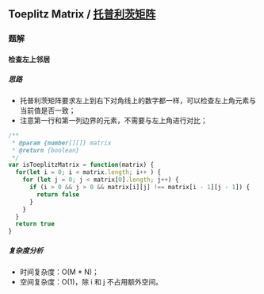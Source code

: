## Toeplitz Matrix / [托普利茨矩阵](https://leetcode-cn.com/problems/toeplitz-matrix/)

### 题解
#### 检查左上邻居
##### 思路
+ 托普利茨矩阵要求左上到右下对角线上的数字都一样，可以检查左上角元素与当前值是否一致；
+ 注意第一行和第一列边界的元素，不需要与左上角进行对比；

```js
/**
 * @param {number[][]} matrix
 * @return {boolean}
 */
var isToeplitzMatrix = function(matrix) {
  for(let i = 0; i < matrix.length; i++ ) {
    for (let j = 0; j < matrix[0].length; j++) {
      if (i > 0 && j > 0 && matrix[i][j] !== matrix[i - 1][j - 1]) {
        return false
      }
    }
  }
  return true
}
```

##### 复杂度分析
+ 时间复杂度：O(M * N)；
+ 空间复杂度：O(1)，除 i 和 j 不占用额外空间。